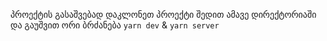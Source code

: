 პროექტის გასაშვებად დაკლონეთ პროექტი შედით ამავე დირექტორიაში და გაუშვით ორი ბრძანება `yarn dev` & `yarn server`
